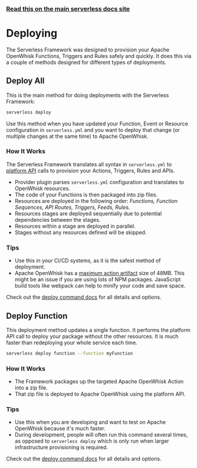 <!--
title: Serverless Framework - Apache OpenWhisk Guide - Deploying
menuText: Deploying
menuOrder: 8
description: How to deploy your Apache OpenWhisk functions and their required infrastructure
layout: Doc
-->

<!-- DOCS-SITE-LINK:START automatically generated  -->
### [Read this on the main serverless docs site](https://www.serverless.com/framework/docs/providers/openwhisk/guide/deploying)
<!-- DOCS-SITE-LINK:END -->

# Deploying

The Serverless Framework was designed to provision your Apache OpenWhisk Functions, Triggers and Rules safely and quickly.  It does this via a couple of methods designed for different types of deployments.

## Deploy All

This is the main method for doing deployments with the Serverless Framework:

```bash
serverless deploy
```

Use this method when you have updated your Function, Event or Resource configuration in `serverless.yml` and you want to deploy that change (or multiple changes at the same time) to Apache OpenWhisk.

### How It Works

The Serverless Framework translates all syntax in `serverless.yml` to [platform API](http://petstore.swagger.io/?url=https://raw.githubusercontent.com/openwhisk/openwhisk/master/core/controller/src/main/resources/whiskswagger.json) calls to provision your Actions, Triggers, Rules and APIs. 

* Provider plugin parses `serverless.yml` configuration and translates to OpenWhisk resources.
* The code of your Functions is then packaged into zip files.
* Resources are deployed in the following order: *Functions, Function Sequences, API Routes, Triggers, Feeds, Rules.*
* Resources stages are deployed sequentially due to potential dependencies between the stages. 
* Resources within a stage are deployed in parallel.
* Stages without any resources defined will be skipped.

### Tips

* Use this in your CI/CD systems, as it is the safest method of deployment.
* Apache OpenWhisk has a [maximum action artifact](https://github.com/openwhisk/openwhisk/blob/master/docs/reference.md#per-action-artifact-mb-fixed-48mb) size of 48MB. This might be an issue if you are using lots of NPM packages. JavaScript build tools like webpack can help to minify your code and save space.

Check out the [deploy command docs](../cli-reference/deploy.md) for all details and options.

## Deploy Function

This deployment method updates a single function. It performs the platform API call to deploy your package without the other resources. It is much faster than redeploying your whole service each time.

```bash
serverless deploy function --function myFunction
```

### How It Works

* The Framework packages up the targeted Apache OpenWhisk Action into a zip file.
* That zip file is deployed to Apache OpenWhisk using the platform API.

### Tips

* Use this when you are developing and want to test on Apache OpenWhisk because it's much faster.
* During development, people will often run this command several times, as opposed to `serverless deploy` which is only run when larger infrastructure provisioning is required.

Check out the [deploy command docs](../cli-reference/deploy.md) for all details and options.

